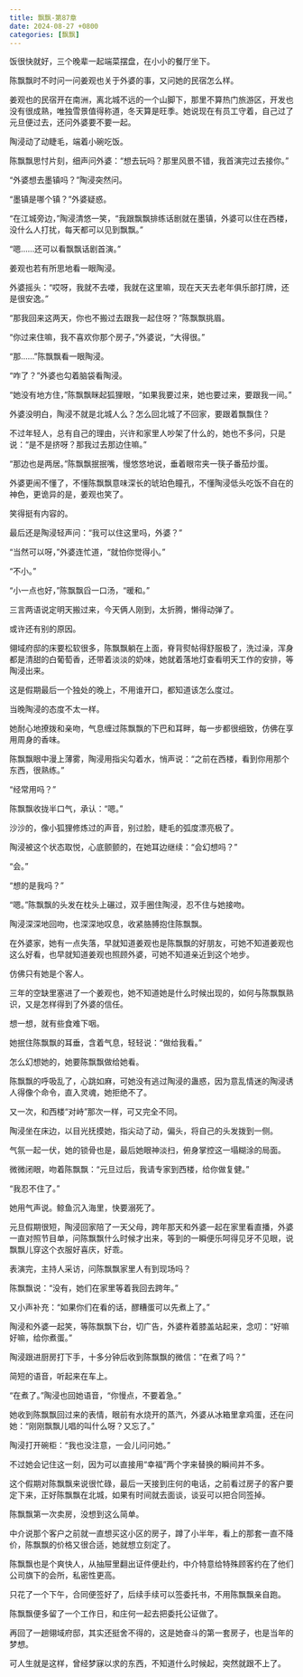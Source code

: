 ```yaml
---
title: 飘飘-第87章
date: 2024-08-27 +0800
categories: [飘飘]
---
```


饭很快就好，三个晚辈一起端菜摆盘，在小小的餐厅坐下。

陈飘飘时不时问一问姜观也关于外婆的事，又问她的民宿怎么样。

姜观也的民宿开在南洲，离北城不远的一个山脚下，那里不算热门旅游区，开发也没有很成熟，唯独雪景值得称道，冬天算是旺季。她说现在有员工守着，自己过了元旦便过去，还问外婆要不要一起。

陶浸动了动睫毛，端着小碗吃饭。

陈飘飘思忖片刻，细声问外婆：“想去玩吗？那里风景不错，我首演完过去接你。”

“外婆想去墨镇吗？”陶浸突然问。

“墨镇是哪个镇？”外婆疑惑。

“在江城旁边，”陶浸清悠一笑，“我跟飘飘排练话剧就在墨镇，外婆可以住在西楼，没什么人打扰，每天都可以见到飘飘。”

“嗯……还可以看飘飘话剧首演。”

姜观也若有所思地看一眼陶浸。

外婆摇头：“哎呀，我就不去喽，我就在这里嘛，现在天天去老年俱乐部打牌，还是很安逸。”

“那我回来这两天，你也不搬过去跟我一起住呀？”陈飘飘挑眉。

“你过来住嘛，我不喜欢你那个房子，”外婆说，“大得很。”

“那……”陈飘飘看一眼陶浸。

“咋了？”外婆也勾着脑袋看陶浸。

“她没有地方住，”陈飘飘眯起狐狸眼，“如果我要过来，她也要过来，要跟我一间。”

外婆没明白，陶浸不就是北城人么？怎么回北城了不回家，要跟着飘飘住？

不过年轻人，总有自己的理由，兴许和家里人吵架了什么的，她也不多问，只是说：“是不是挤呀？那我过去那边住嘛。”

“那边也是两居。”陈飘飘抿抿嘴，慢悠悠地说，垂着眼帘夹一筷子番茄炒蛋。

外婆更闹不懂了，不懂陈飘飘意味深长的琥珀色瞳孔，不懂陶浸低头吃饭不自在的神色，更诡异的是，姜观也笑了。

笑得挺有内容的。

最后还是陶浸轻声问：“我可以住这里吗，外婆？”

“当然可以呀，”外婆连忙道，“就怕你觉得小。”

“不小。”

“小一点也好，”陈飘飘舀一口汤，“暖和。”

三言两语说定明天搬过来，今天俩人刚到，太折腾，懒得动弹了。

或许还有别的原因。

翎域府邸的床要松软很多，陈飘飘躺在上面，脊背熨帖得舒服极了，洗过澡，浑身都是清甜的白葡萄香，还带着淡淡的奶味，她就着落地灯查看明天工作的安排，等陶浸出来。

这是假期最后一个独处的晚上，不用谁开口，都知道该怎么度过。

当晚陶浸的态度不太一样。

她耐心地撩拨和亲吻，气息缠过陈飘飘的下巴和耳畔，每一步都很细致，仿佛在享用周身的香味。

陈飘飘眼中漫上薄雾，陶浸用指尖勾着水，悄声说：“之前在西楼，看到你用那个东西，很熟练。”

“经常用吗？”

陈飘飘收拢半口气，承认：“嗯。”

沙沙的，像小狐狸修炼过的声音，别过脸，睫毛的弧度漂亮极了。

陶浸被这个状态取悦，心底颤颤的，在她耳边继续：“会幻想吗？”

“会。”

“想的是我吗？”

“嗯。”陈飘飘的头发在枕头上碾过，双手圈住陶浸，忍不住与她接吻。

陶浸深深地回吻，也深深地叹息，收紧胳膊抱住陈飘飘。

在外婆家，她有一点失落，早就知道姜观也是陈飘飘的好朋友，可她不知道姜观也这么好看，也早就知道姜观也照顾外婆，可她不知道亲近到这个地步。

仿佛只有她是个客人。

三年的空缺里塞进了一个姜观也，她不知道她是什么时候出现的，如何与陈飘飘熟识，又是怎样得到了外婆的信任。

想一想，就有些食难下咽。

她抿住陈飘飘的耳垂，含着气息，轻轻说：“做给我看。”

怎么幻想她的，她要陈飘飘做给她看。

陈飘飘的呼吸乱了，心跳如麻，可她没有逃过陶浸的蛊惑，因为意乱情迷的陶浸诱人得像个命令，直入灵魂，她拒绝不了。

又一次，和西楼“对峙”那次一样，可又完全不同。

陶浸坐在床边，以目光抚摸她，指尖动了动，偏头，将自己的头发拨到一侧。

气氛一起一伏，她的锁骨也是，最后她眼神淡扫，俯身掌控这一塌糊涂的局面。

微微闭眼，吻着陈飘飘：“元旦过后，我请专家到西楼，给你做复健。”

“我忍不住了。”

她用气声说。鲸鱼沉入海里，快要溺死了。

元旦假期很短，陶浸回家陪了一天父母，跨年那天和外婆一起在家里看直播，外婆一直对照节目单，问陈飘飘什么时候才出来，等到的一瞬便乐呵得见牙不见眼，说飘飘儿穿这个衣服好喜庆，好乖。

表演完，主持人采访，问陈飘飘家里人有到现场吗？

陈飘飘说：“没有，她们在家里等着我回去跨年。”

又小声补充：“如果你们在看的话，醪糟蛋可以先煮上了。”

陶浸和外婆一起笑，等陈飘飘下台，切广告，外婆杵着膝盖站起来，念叨：“好嘛好嘛，给你煮蛋。”

陶浸跟进厨房打下手，十多分钟后收到陈飘飘的微信：“在煮了吗？”

简短的语音，听起来在车上。

“在煮了。”陶浸也回她语音，“你慢点，不要着急。”

她收到陈飘飘回过来的表情，眼前有水烧开的蒸汽，外婆从冰箱里拿鸡蛋，还在问她：“刚刚飘飘儿唱的叫什么呀？又忘了。”

陶浸打开碗柜：“我也没注意，一会儿问问她。”

不过她会记住这一刻，因为可以直接用“幸福”两个字来替换的瞬间并不多。

这个假期对陈飘飘来说很忙碌，最后一天接到庄何的电话，之前看过房子的客户要定下来，正好陈飘飘在北城，如果有时间就去面谈，谈妥可以把合同签掉。

陈飘飘第一次卖房，没想到这么简单。

中介说那个客户之前就一直想买这小区的房子，蹲了小半年，看上的那套一直不降价，陈飘飘的价格又很合适，她就想立刻定了。

陈飘飘也是个爽快人，从抽屉里翻出证件便赴约，中介特意给特殊顾客约在了他们公司旗下的会所，私密性更高。

只花了一个下午，合同便签好了，后续手续可以签委托书，不用陈飘飘亲自跑。

陈飘飘便多留了一个工作日，和庄何一起去把委托公证做了。

再回了一趟翎域府邸，其实还挺舍不得的，这是她奋斗的第一套房子，也是当年的梦想。

可人生就是这样，曾经梦寐以求的东西，不知道什么时候起，突然就跟不上了。

